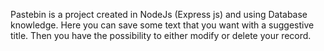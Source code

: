 Pastebin is a project created in NodeJs (Express js) and using Database knowledge. Here you can save some text that you want with a suggestive title. Then you have the possibility to either modify or delete your record.
